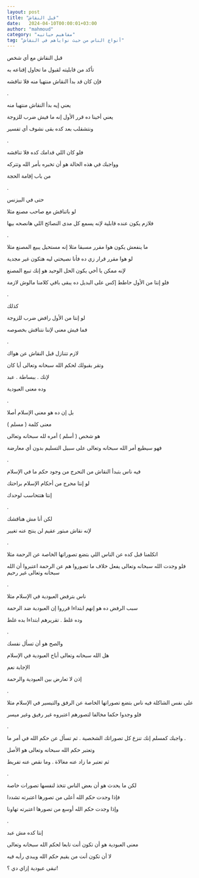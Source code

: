 ```yaml
---
layout: post
title: "قبل النقاش"
date:   2024-04-10T00:00:01+03:00
author: "mahmoud"
category: "مفاهيم حياتيه"
tag: "أنواع الناس من حيث نواياهم في النقاش"
---
```



قبل النقاش مع أي شخص

تأكد من قابليته لقبول ما تحاول إقناعه به

فإن كان قد بدأ النقاش منتهيا منه فلا تناقشه

.

يعني إيه بدأ النقاش منتهيا منه

يعني أخينا ده قرر الأول إنه ما فيش ضرب للزوجة

ونتشقلب بعد كده بقى نشوف أي تفسير

.

فلو كان اللي قدامك كده فلا تناقشه

وواجبك في هذه الحالة هو أن تخبره بأمر الله وتتركه

من باب إقامة الحجة

.

حتى في البيزنس

لو باتناقش مع صاحب مصنع مثلا

فلازم يكون عنده قابلية لإنه يسمع كل مدى النصائح اللي
هانصحه بيها

.

ما ينفعش يكون هوا مقرر مسبقا مثلا إنه مستحيل يبيع المصنع
مثلا

لو هوا مقرر قرار زي ده فأنا نصيحتي ليه هتكون غير
مجدية

لإنه ممكن يا أخي يكون الحل الوحيد هو إنك تبيع
المصنع

فلو إنتا من الأول حاطط إكس على البديل ده يبقى باقي
كلامنا مالوش لازمة

.

كذلك

لو إنتا من الأول رافض ضرب للزوجة

فما فيش معنى لإننا نتناقش بخصوصه

.

لازم تتنازل قبل النقاش عن هواك

وتقر بقبولك لحكم الله سبحانه وتعالى أيا كان

لإنك . ببساطة . عبد

وده معنى العبودية

.

بل إن ده هو معنى الإسلام أصلا

معنى كلمة ( مسلم )

هو شخص ( أسلم ) أمره لله سبحانه وتعالى

فهو سيطيع أمر الله سبحانه وتعالى على سبيل التسليم بدون
أي معارضة

.

فيه ناس بتبدأ النقاش من التحرج من وجود حكم ما في
الإسلام

لو إنتا محرج من أحكام الإسلام براحتك

إنتا هتتحاسب لوحدك

.

لكن أنا مش هناقشك

لإنه نقاش مبتور عقيم لن ينتج عنه تغيير

.

اتكلمنا قبل كده عن الناس اللي بتضع تصوراتها الخاصة عن
الرحمة مثلا

فلو وجدت الله سبحانه وتعالى يفعل خلاف ما تصوروا هم عن
الرحمة اعتبروا أن الله سبحانه وتعالى غير رحيم

.

ناس بترفض العبودية في الإسلام مثلا

سبب الرفض ده هو إنهم ابتداءا قرروا إن العبودية ضد
الرحمة

وده غلط . تقريرهم ابتداءا بده غلط

.

والصح هو أن تسأل نفسك

هل الله سبحانه وتعالى أباح العبودية في الإسلام

الإجابة نعم

إذن لا تعارض بين العبودية والرحمة

.

على نفس الشاكلة فيه ناس بتضع تصوراتها الخاصة عن الرفق
والتيسير في الإسلام مثلا

فلو وجدوا حكما مخالفا لتصورهم اعتبروه غير رفيق وغير
ميسر

.

واجبك كمسلم إنك تنزع كل تصوراتك الشخصية . ثم تسأل عن حكم
الله في أمر ما .

وتعتبر حكم الله سبحانه وتعالى هو الأصل

ثم تعتبر ما زاد عنه مغالاة . وما نقص عنه تفريط

.

لكن ما يحدث هو أن بعض الناس تتخذ لنفسها تصورات
خاصة

فإذا وجدت حكم الله أعلى من تصورها اعتبرته تشددا

وإذا وجدت حكم الله أوسع من تصورها اعتبرته تهاونا

.

إنتا كده مش عبد

معنى العبودية هو أن تكون أنت تابعا لحكم الله سبحانه
وتعالى

لا أن تكون أنت من يقيم حكم الله ويبدي رأيه فيه

تبقى عبودية إزاي دي ؟!
